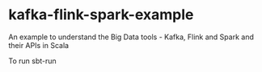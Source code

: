 # kafka-flink-spark-example
An example to understand the Big Data tools - Kafka, Flink and Spark and their APIs in Scala



To run sbt-run
